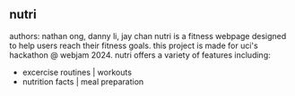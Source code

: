 ## nutri
authors: nathan ong, danny li, jay chan
nutri is a fitness webpage designed to help users reach their fitness goals. this project is made for uci's hackathon @ webjam 2024.
nutri offers a variety of features including:
- excercise routines | workouts
- nutrition facts | meal preparation
